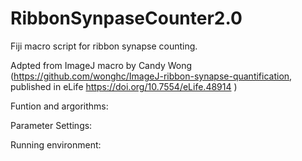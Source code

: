 # RibbonSynpaseCounter2.0
Fiji macro script for ribbon synapse counting.

Adpted from ImageJ macro by Candy Wong (https://github.com/wonghc/ImageJ-ribbon-synapse-quantification, published in eLife https://doi.org/10.7554/eLife.48914 )

Funtion and argorithms:

Parameter Settings:

Running environment:
